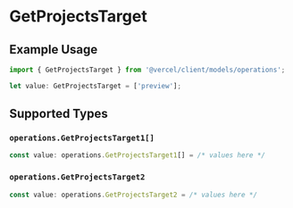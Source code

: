 # GetProjectsTarget

## Example Usage

```typescript
import { GetProjectsTarget } from '@vercel/client/models/operations';

let value: GetProjectsTarget = ['preview'];
```

## Supported Types

### `operations.GetProjectsTarget1[]`

```typescript
const value: operations.GetProjectsTarget1[] = /* values here */
```

### `operations.GetProjectsTarget2`

```typescript
const value: operations.GetProjectsTarget2 = /* values here */
```
